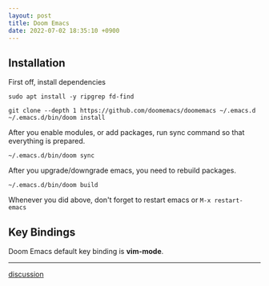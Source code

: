 ```yaml
---
layout: post
title: Doom Emacs
date: 2022-07-02 18:35:10 +0900
---
```


## Installation

First off, install dependencies

```
sudo apt install -y ripgrep fd-find
```

```
git clone --depth 1 https://github.com/doomemacs/doomemacs ~/.emacs.d
~/.emacs.d/bin/doom install
```

After you enable modules, or add packages, run sync command so that everything is prepared.

```
~/.emacs.d/bin/doom sync
```

After you upgrade/downgrade emacs, you need to rebuild packages.

```
~/.emacs.d/bin/doom build
```

Whenever you did above, don't forget to restart emacs or `M-x restart-emacs`

## Key Bindings

Doom Emacs default key binding is **vim-mode**.

---
[discussion](https://github.com/junkpiano/til/issues/6)
